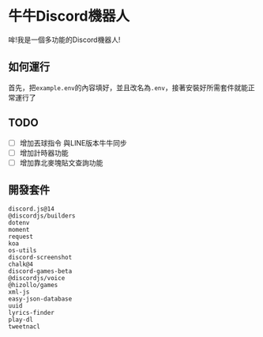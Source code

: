 # 牛牛Discord機器人
哞!我是一個多功能的Discord機器人!
## 如何運行
首先，把`example.env`的內容填好，並且改名為`.env`，接著安裝好所需套件就能正常運行了
## TODO
- [ ] 增加丟球指令 與LINE版本牛牛同步
- [ ] 增加計時器功能
- [ ] 增加靠北麥塊貼文查詢功能
## 開發套件
```
discord.js@14
@discordjs/builders
dotenv
moment
request
koa
os-utils
discord-screenshot
chalk@4
discord-games-beta
@discordjs/voice
@hizollo/games
xml-js
easy-json-database
uuid
lyrics-finder
play-dl
tweetnacl
```
